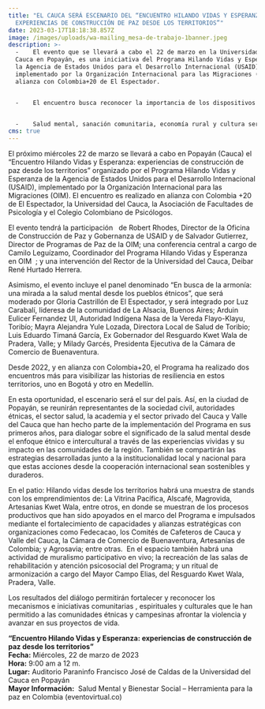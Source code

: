 ```yaml
---
title: "EL CAUCA SERÁ ESCENARIO DEL “ENCUENTRO HILANDO VIDAS Y ESPERANZA:
  EXPERIENCIAS DE CONSTRUCCIÓN DE PAZ DESDE LOS TERRITORIOS”"
date: 2023-03-17T18:18:38.857Z
image: /images/uploads/wa-mailing_mesa-de-trabajo-1banner.jpeg
description: >-
  -    El evento que se llevará a cabo el 22 de marzo en la Universidad del
  Cauca en Popayán, es una iniciativa del Programa Hilando Vidas y Esperanza de
  la Agencia de Estados Unidos para el Desarrollo Internacional (USAID),
  implementado por la Organización Internacional para las Migraciones (OIM), en
  alianza con Colombia+20 de El Espectador.


  -    El encuentro busca reconocer la importancia de los dispositivos comunitarios, espirituales y culturales de las comunidades étnicas en el afrontamiento de los impactos de la violencia.


  -    Salud mental, sanación comunitaria, economía rural y cultura serán algunos temas abordados en este espacio. 
cms: true
---
```

El próximo miércoles 22 de marzo se llevará a cabo en Popayán (Cauca) el “Encuentro Hilando Vidas y Esperanza: experiencias de construcción de paz desde los territorios” organizado por el Programa Hilando Vidas y Esperanza de la Agencia de Estados Unidos para el Desarrollo Internacional (USAID), implementado por la Organización Internacional para las Migraciones (OIM). El encuentro es realizado en alianza con Colombia +20 de El Espectador, la Universidad del Cauca, la Asociación de Facultades de Psicología y el Colegio Colombiano de Psicólogos.

El evento tendrá la participación   de Robert Rhodes, Director de la Oficina de Construcción de Paz y Gobernanza de USAID y de Salvador Gutierrez, Director de Programas de Paz de la OIM; una conferencia central a cargo de Camilo Leguízamo, Coordinador del Programa Hilando Vidas y Esperanza en OIM  ; y una intervención del Rector de la Universidad del Cauca, Deibar René Hurtado Herrera. 

Asimismo, el evento incluye el panel denominado “En busca de la armonía: una mirada a la salud mental desde los pueblos étnicos”, que será moderado por Gloria Castrillón de El Espectador, y será integrado por Luz Carabalí, lideresa de la comunidad de La Alsacia, Buenos Aires; Arduin Eulicer Fernandez Ul, Autoridad Indígena Nasa de la Vereda Flayo-Klayu, Toribío; Mayra Alejandra Yule Lozada, Directora Local de Salud de Toribio; Luis Eduardo Timaná García, Ex Gobernador del Resguardo Kwet Wala de Pradera, Valle; y Milady Garcés, Presidenta Ejecutiva de la Cámara de Comercio de Buenaventura.

Desde 2022, y en alianza con Colombia+20, el Programa ha realizado dos encuentros más para visibilizar las historias de resiliencia en estos territorios, uno en Bogotá y otro en Medellín.

En esta oportunidad, el escenario será el sur del país. Así, en la ciudad de Popayán, se reunirán representantes de la sociedad civil, autoridades étnicas, el sector salud, la academia y el sector privado del Cauca y Valle del Cauca que han hecho parte de la implementación del Programa en sus primeros años, para dialogar sobre el significado de la salud mental desde el enfoque étnico e intercultural a través de las experiencias vividas y su impacto en las comunidades de la región. También se compartirán las estrategias desarrolladas junto a la institucionalidad local y nacional para que estas acciones desde la cooperación internacional sean sostenibles y duraderos.   

En el patio: Hilando vidas desde los territorios habrá una muestra de stands con los emprendimientos de: La Vitrina Pacífica, Alscafé, Magrovida, Artesanias Kwet Wala, entre otros, en donde se muestran de los procesos productivos que han sido apoyados en el marco del Programa e impulsados mediante el fortalecimiento de capacidades y alianzas estratégicas con organizaciones como Fedecacao, los Comités de Cafeteros de Cauca y Valle del Cauca, la Cámara de Comercio de Buenaventura, Artesanías de Colombia; y Agrosavia; entre otras.  En el espacio también habrá una actividad de muralismo participativo en vivo; la recreación de las salas de rehabilitación y atención psicosocial del Programa; y un ritual de armonización a cargo del Mayor Campo Elias, del Resguardo Kwet Wala, Pradera, Valle. 

Los resultados del diálogo permitirán fortalecer y reconocer los mecanismos e iniciativas comunitarias , espirituales y culturales que le han permitido a las comunidades étnicas y campesinas afrontar la violencia y avanzar en sus proyectos de vida.

**“Encuentro Hilando Vidas y Esperanza: experiencias de construcción de paz desde los territorios”**\
**Fecha:** Miércoles, 22 de marzo de 2023\
**Hora:** 9:00 am a 12 m. \
**Lugar:** Auditorio Paraninfo Francisco José de Caldas de la Universidad del Cauca en Popayán\
**Mayor Información:**  Salud Mental y Bienestar Social – Herramienta para la paz en Colombia (eventovirtual.co)